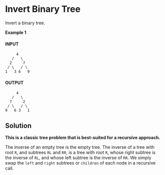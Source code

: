 # Invert Binary Tree

Invert a binary tree.

**Example 1**

#### INPUT
```
     4
   /   \
  2     7
 / \   / \
1   3 6   9
```

#### OUTPUT
```
     4
   /   \
  7     2
 / \   / \
9   6 3   1
```

## Solution

**This is a classic tree problem that is best-suited for a recursive approach.**

The inverse of an empty tree is the empty tree. The inverse of a tree with root `R`, and subtrees `RL` and `RR`, is a tree with root `R`, whose right subtree is the inverse of `RL`, and whose left subtree is the inverse of `RR`.
We simply swap the `left` and `right` subtrees or `children` of each node in a recursive call.

